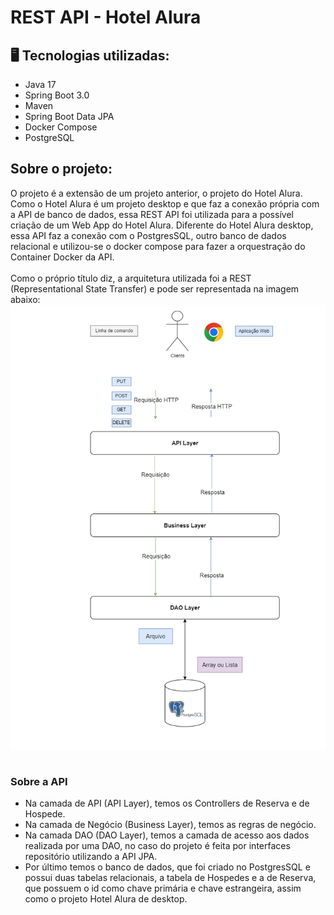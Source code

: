 # REST API - Hotel Alura

## 🖥️ Tecnologias utilizadas:
* Java 17
* Spring Boot 3.0
* Maven
* Spring Boot Data JPA
* Docker Compose
* PostgreSQL

## Sobre o projeto:
O projeto é a extensão de um projeto anterior, o projeto do Hotel Alura. Como o Hotel Alura é um projeto desktop e que faz a conexão própria com a API de banco de dados, essa REST API foi utilizada para a possível criação de um Web App do Hotel Alura. Diferente do Hotel Alura desktop, essa API faz a conexão com o PostgresSQL, outro banco de dados relacional e utilizou-se o docker compose para fazer a orquestração do Container Docker da API.
<br>
<br>
Como o próprio título diz, a arquitetura utilizada foi a REST (Representational State Transfer) e pode ser representada na imagem abaixo:
<br>
<img align="center" src="Diagrama Backend API Hotel Alura.png"/>
<br>
<br>
### Sobre a API
* Na camada de API (API Layer), temos os Controllers de Reserva e de Hospede.
* Na camada de Negócio (Business Layer), temos as regras de negócio.
* Na camada DAO (DAO Layer), temos a camada de acesso aos dados realizada por uma DAO, no caso do projeto é feita por interfaces repositório utilizando a API JPA.
* Por último temos o banco de dados, que foi criado no PostgresSQL e possui duas tabelas relacionais, a tabela de Hospedes e a de Reserva, que possuem o id como chave primária e chave estrangeira, assim como o projeto Hotel Alura de desktop.


